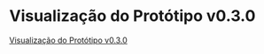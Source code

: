 # Visualização do Protótipo v0.3.0

[Visualização do Protótipo v0.3.0](../v0.3.0/design-do-site-v0.3.0.pdf)

